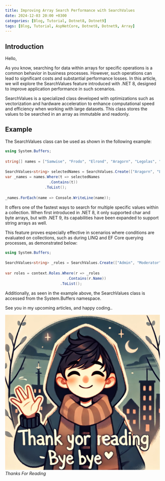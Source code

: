 ```yaml
---
title: Improving Array Search Performance with SearchValues
date: 2024-12-03 20:00 +0300
categories: [Blog, Tutorial, Dotnet8, Dotnet9]
tags: [Blog, Tutorial, AspNetCore, Dotnet8, Dotnet9, Array]
---
```

## Introduction
Hello,

As you know, searching for data within arrays for specific operations is a common behavior in business processes. However, such operations can lead to significant costs and substantial performance losses. In this article, we will explore the SearchValues feature introduced with .NET 8, designed to improve application performance in such scenarios.

SearchValues is a specialized class developed with optimizations such as vectorization and hardware acceleration to enhance computational speed and efficiency when working with large datasets. This class stores the values to be searched in an array as immutable and readonly.

## Example
The SearchValues class can be used as shown in the following example:
```csharp
using System.Buffers;
 
string[] names = ["Samwise", "Frodo", "Elrond", "Aragorn", "Legolas", "Gimli", "Galadriel", "Arwen"];
 
SearchValues<string> selectedNames = SearchValues.Create(["Aragorn", "Legolas"], StringComparison.OrdinalIgnoreCase);
var _names = names.Where(t => selectedNames
                    .Contains(t))
                  .ToList();
 
_names.ForEach(name => Console.WriteLine(name));
```

It offers one of the fastest ways to search for multiple specific values within a collection. When first introduced in .NET 8, it only supported char and byte arrays, but with .NET 9, its capabilities have been expanded to support string arrays as well.

This feature proves especially effective in scenarios where conditions are evaluated on collections, such as during LINQ and EF Core querying processes, as demonstrated below:
```csharp
using System.Buffers;
 
SearchValues<string> _roles = SearchValues.Create(["Admin", "Moderator"], StringComparison.OrdinalIgnoreCase);
 
var roles = context.Roles.Where(r => _roles
                            .Contains(r.Name))
                         .ToList();
```
Additionally, as seen in the example above, the SearchValues class is accessed from the System.Buffers namespace.

See you in my upcoming articles, and happy coding..

![Desktop View](/assets/img/posts/thanks-for-reading.webp)
_Thanks For Reading_